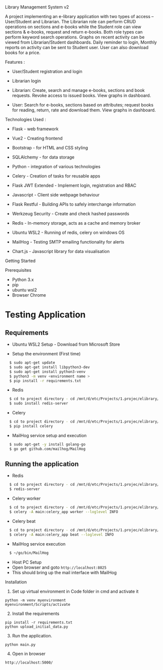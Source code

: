Library Management System v2

A project implementing an e-library application with two types of access – User/Student and Librarian.  The Librarian role can perform CRUD operations on sections and e-books while the Student role can view sections & e-books, request and return e-books. Both role types can perform keyword search operations. Graphs on recent activity can be viewed from Librarian/Student dashboards. Daily reminder to login, Monthly reports on activity can be sent to Student user. User can also download books for a price.

Features : 

- User/Student registration and login

- Librarian login

- Librarian: Create, search and manage e-books, sections and book requests. Revoke access to issued books. View graphs in dashboard.

- User: Search for e-books, sections based on attributes; request books for reading, return, rate and download them. View graphs in dashboard.

Technologies Used : 

- Flask - web framework

- Vue2 - Creating frontend

- Bootstrap - for HTML and CSS styling

- SQLAlchemy - for data storage

- Python - integration of various technologies

- Celery - Creation of tasks for reusable apps

- Flask JWT Extended - Implement login, registration and RBAC

- Javascript - Client side webpage behaviour

- Flask Restful - Building APIs to safely interchange information

- Werkzeug Security - Create and check hashed passwords

- Redis - In-memory storage, acts as a cache and memory broker

- Ubuntu WSL2 - Running of redis, celery on windows OS

- MailHog - Testing SMTP emailing functionality for alerts 

- Chart.js - Javascript library for data visualisation


Getting Started

Prerequisites

- Python 3.x
- pip
- ubuntu wsl2
- Browser Chrome

# Testing Application
## Requirements
- Ubuntu WSL2 Setup - Download from Microsoft Store

- Setup the environment (First time)

``` bash (run as administrator)
  $ sudo apt-get update
  $ sudo apt-get install libpython3-dev
  $ sudo apt-get install python3-venv
  $ python3 -m venv <environment name >
  $ pip install -r requirements.txt
```

- Redis
``` bash (run as administrator)
  $ cd to project directory - cd /mnt/d/etc/Projects/1.projec/elibrary/
  $ sudo install redis-server
```
- Celery
``` bash (run as administrator)
  $ cd to project directory - cd /mnt/d/etc/Projects/1.projec/elibrary/
  $ pip install celery
```

- MailHog service setup and execution
``` bash
  $ sudo apt-get -y install golang-go
  $ go get github.com/mailhog/MailHog
```

## Running the application

- Redis
``` bash (run as administrator)
  $ cd to project directory - cd /mnt/d/etc/Projects/1.projec/elibrary/
  $ redis-server
```

- Celery worker
``` bash (run as administrator)
  $ cd to project directory - cd /mnt/d/etc/Projects/1.projec/elibrary/
  $ celery -A main:celery_app worker --loglevel INFO 
```

- Celery beat
``` bash (run as administrator)
  $ cd to project directory - cd /mnt/d/etc/Projects/1.projec/elibrary/
  $ celery -A main:celery_app beat --loglevel INFO 
```

- MailHog service execution
``` bash
  $ ~/go/bin/MailHog
```
- Host PC Setup
- Open browser and goto `http://localhost:8025`
- This should bring up the mail interface with MailHog

Installation

1. Set up virtual environment in Code folder in cmd and activate it

```
python -m venv myenvironment
myenvironment/Scripts/activate

```

2. Install the requirements 
 
```
pip install -r requirements.txt
python upload_initial_data.py

```

3. Run the application. 

```
python main.py

```

4. Open in browser

```
http://localhost:5000/

```